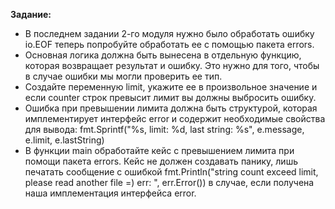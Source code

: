 **Задание:**
- В последнем задании 2-го модуля нужно было обработать ошибку io.EOF теперь попробуйте обработать ее с помощью пакета errors.
- Основная логика должна быть вынесена в отдельную функцию, которая возвращает результат и ошибку. Это нужно для того, чтобы в случае ошибки мы могли проверить ее тип.
- Создайте переменную limit, укажите ее в произвольное значение и если counter строк превысит лимит вы должны выбросить ошибку.
- Ошибка при превышении лимита должна быть структурой, которая имплементирует интерфейс error и содержит необходимые свойства для вывода: fmt.Sprintf("%s, limit: %d, last string: %s", e.message, e.limit, e.lastString)
- В функции main обработайте кейс с превышением лимита при помощи пакета errors. Кейс не должен создавать панику, лишь печатать сообщение с ошибкой fmt.Println("string count exceed limit, please read another file =) err: ", err.Error()) в случае, если получена наша имплементация интерфейса error. 
